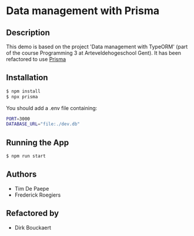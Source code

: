 # Data management with Prisma

## Description

This demo is based on the project 'Data management with TypeORM'
(part of the course Programming 3 at Arteveldehogeschool Gent).
It has been refactored to use [Prisma](https://www.prisma.io/)

## Installation

```bash
$ npm install
$ npx prisma
```

You should add a .env file containing:

```bash
PORT=3000
DATABASE_URL="file:./dev.db"
```

## Running the App

```bash
$ npm run start
```

## Authors

- Tim De Paepe
- Frederick Roegiers

## Refactored by

- Dirk Bouckaert
